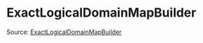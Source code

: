 # ExactLogicalDomainMapBuilder

Source: [ExactLogicalDomainMapBuilder](../../csrc/logical_domain_map.cpp#L1617)

